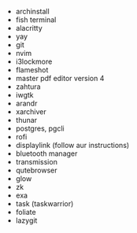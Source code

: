 - archinstall
- fish terminal
- alacritty
- yay
- git
- nvim
- i3lockmore
- flameshot
- master pdf editor version 4
- zahtura
- iwgtk
- arandr
- xarchiver
- thunar
- postgres, pgcli
- rofi
- displaylink (follow aur instructions)
- bluetooth manager
- transmission
- qutebrowser
- glow
- zk
- exa
- task (taskwarrior)
- foliate
- lazygit
